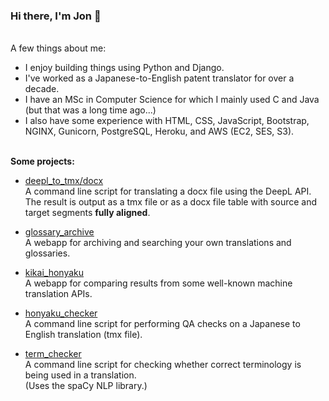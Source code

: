 ### Hi there, I'm Jon 👋

<br>A few things about me:

- I enjoy building things using Python and Django.
- I've worked as a Japanese-to-English patent translator for over a decade.
- I have an MSc in Computer Science for which I mainly used C and Java (but that was a long time ago...)
- I also have some experience with HTML, CSS, JavaScript, Bootstrap, NGINX, Gunicorn, PostgreSQL, Heroku, and AWS (EC2, SES, S3).

<br>**Some projects:**

- [deepl_to_tmx/docx](https://github.com/4ka0/kikai_to_tmx)<br>
A command line script for translating a docx file using the DeepL API.<br>
The result is output as a tmx file or as a docx file table with source and target segments **fully aligned**.

- [glossary_archive](https://github.com/4ka0/glossary_archive)<br>
A webapp for archiving and searching your own translations and glossaries.

- [kikai_honyaku](https://github.com/4ka0/kikai_honyaku)<br>
A webapp for comparing results from some well-known machine translation APIs.

- [honyaku_checker](https://github.com/4ka0/honyaku_checker)<br>
A command line script for performing QA checks on a Japanese to English translation (tmx file).

- [term_checker](https://github.com/4ka0/term_checker)<br>
A command line script for checking whether correct terminology is being used in a translation.<br>
(Uses the spaCy NLP library.)

